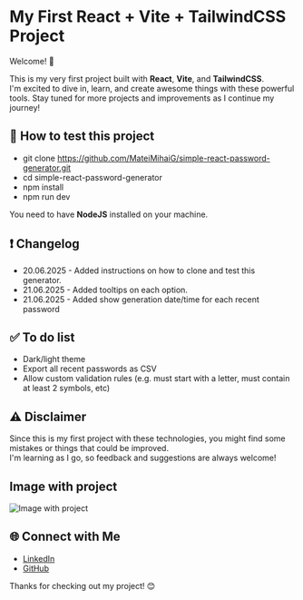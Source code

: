 # My First React + Vite + TailwindCSS Project

Welcome! 👋

This is my very first project built with **React**, **Vite**, and **TailwindCSS**.  
I'm excited to dive in, learn, and create awesome things with these powerful tools. Stay tuned for more projects and improvements as I continue my journey!

## 🚀 How to test this project

- git clone https://github.com/MateiMihaiG/simple-react-password-generator.git
- cd simple-react-password-generator
- npm install
- npm run dev

You need to have **NodeJS** installed on your machine.

## :exclamation: Changelog

- 20.06.2025 - Added instructions on how to clone and test this generator.
- 21.06.2025 - Added tooltips on each option.
- 21.06.2025 - Added show generation date/time for each recent password

## :white_check_mark: To do list

- Dark/light theme
- Export all recent passwords as CSV
- Allow custom validation rules (e.g. must start with a letter, must contain at least 2 symbols, etc)

## ⚠️ Disclaimer

Since this is my first project with these technologies, you might find some mistakes or things that could be improved.  
I'm learning as I go, so feedback and suggestions are always welcome!

## Image with project

![Image with project](https://i.postimg.cc/4365nt6v/Screenshot-1.png)

## 🌐 Connect with Me

- [LinkedIn](https://www.linkedin.com/in/matei-mihai-ghisoiu/)  
- [GitHub](https://github.com/MateiMihaiG)

Thanks for checking out my project! 😊